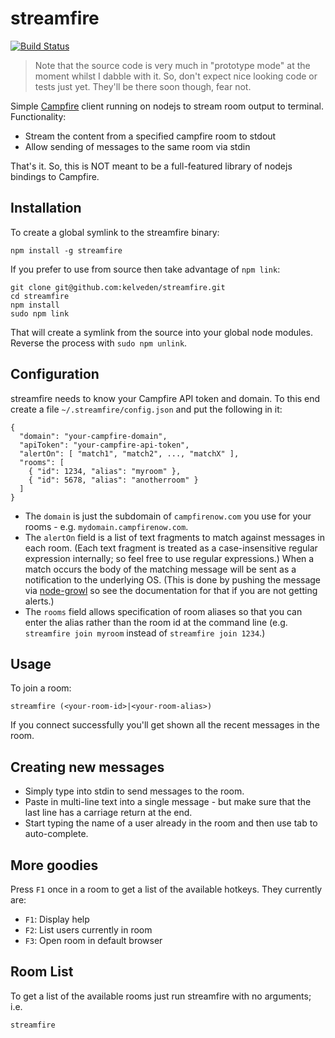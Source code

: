 streamfire
==========
[![Build Status](https://travis-ci.org/kelveden/streamfire.png?branch=master)](https://travis-ci.org/kelveden/streamfire)

> Note that the source code is very much in "prototype mode" at the moment whilst I dabble with it. So, don't expect nice looking code or tests just yet. They'll be there soon though, fear not.

Simple [Campfire](http://campfirenow.com) client running on nodejs to stream room output to terminal. Functionality:

* Stream the content from a specified campfire room to stdout
* Allow sending of messages to the same room via stdin

That's it. So, this is NOT meant to be a full-featured library of nodejs bindings to Campfire.

Installation
------------
To create a global symlink to the streamfire binary:

    npm install -g streamfire

If you prefer to use from source then take advantage of `npm link`:

    git clone git@github.com:kelveden/streamfire.git
    cd streamfire
    npm install
    sudo npm link
  
That will create a symlink from the source into your global node modules. Reverse the process with `sudo npm unlink`.

Configuration
-------------
streamfire needs to know your Campfire API token and domain. To this end create a file `~/.streamfire/config.json` and put
the following in it:

    {
      "domain": "your-campfire-domain",
      "apiToken": "your-campfire-api-token",
      "alertOn": [ "match1", "match2", ..., "matchX" ],
      "rooms": [
        { "id": 1234, "alias": "myroom" },
        { "id": 5678, "alias": "anotherroom" }
      ]
    }

 * The `domain` is just the subdomain of `campfirenow.com` you use for your rooms - e.g. `mydomain.campfirenow.com`.
 * The `alertOn` field is a list of text fragments to match against messages in each room. (Each text fragment is treated as a case-insensitive
regular expression internally; so feel free to use regular expressions.) When a match occurs the body of the matching
message will be sent as a notification to the underlying OS. (This is done by pushing the message via
[node-growl](https://github.com/visionmedia/node-growl) so see the documentation for that if you are not getting alerts.)
 * The `rooms` field allows specification of room aliases so that you can enter the alias rather than the room id at the command line
 (e.g. `streamfire join myroom` instead of `streamfire join 1234`.)

Usage
-----
To join a room:

    streamfire (<your-room-id>|<your-room-alias>)

If you connect successfully you'll get shown all the recent messages in the room.

Creating new messages
---------------------
 * Simply type into stdin to send messages to the room.
 * Paste in multi-line text into a single message - but make sure that the last line has a carriage return at the end.
 * Start typing the name of a user already in the room and then use tab to auto-complete.

More goodies
------------

Press `F1` once in a room to get a list of the available hotkeys. They currently are:

 * `F1`: Display help
 * `F2`: List users currently in room
 * `F3`: Open room in default browser

Room List
---------
To get a list of the available rooms just run streamfire with no arguments; i.e.

    streamfire
